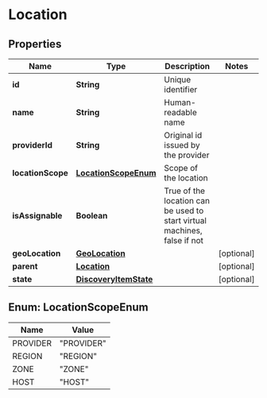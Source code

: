 
# Location

## Properties
Name | Type | Description | Notes
------------ | ------------- | ------------- | -------------
**id** | **String** | Unique identifier | 
**name** | **String** | Human-readable name | 
**providerId** | **String** | Original id issued by the provider | 
**locationScope** | [**LocationScopeEnum**](#LocationScopeEnum) | Scope of the location | 
**isAssignable** | **Boolean** | True of the location can be used to start virtual machines, false if not | 
**geoLocation** | [**GeoLocation**](GeoLocation.md) |  |  [optional]
**parent** | [**Location**](Location.md) |  |  [optional]
**state** | [**DiscoveryItemState**](DiscoveryItemState.md) |  |  [optional]


<a name="LocationScopeEnum"></a>
## Enum: LocationScopeEnum
Name | Value
---- | -----
PROVIDER | &quot;PROVIDER&quot;
REGION | &quot;REGION&quot;
ZONE | &quot;ZONE&quot;
HOST | &quot;HOST&quot;



